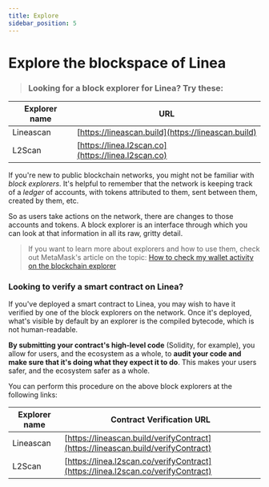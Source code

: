 ```yaml
---
title: Explore
sidebar_position: 5
---
```

# Explore the blockspace of Linea

>
>### Looking for a block explorer for Linea? Try these:
| Explorer name     | URL |
| ----------- | ----------- |
| Lineascan      | [https://lineascan.build](https://lineascan.build)      |
| L2Scan   | [https://linea.l2scan.co](https://linea.l2scan.co)       |
> 
>

If you're new to public blockchain networks, you might not be familiar with _block explorers_. It's helpful to remember that the network is keeping track of a _ledger_ of accounts, with tokens attributed to them, sent between them, created by them, etc. 

So as users take actions on the network, there are changes to those accounts and tokens. A block explorer is an interface through which you can look at that information in all its raw, gritty detail.

>
> If you want to learn more about explorers and how to use them, check out MetaMask's article on the topic: [How to check my wallet activity on the blockchain explorer](https://support.metamask.io/hc/en-us/articles/360057536611-How-to-check-my-wallet-activity-on-the-blockchain-explorer)
> 

### Looking to verify a smart contract on Linea?

If you've deployed a smart contract to Linea, you may wish to have it verified by one of the block explorers on the network. Once it's deployed, what's visible by default by an explorer is the compiled bytecode, which is not human-readable. 

**By submitting your contract's high-level code** (Solidity, for example), you allow for users, and the ecosystem as a whole, to **audit your code and make sure that it's doing what they expect it to do**. This makes your users safer, and the ecosystem safer as a whole.

You can perform this procedure on the above block explorers at the following links:

| Explorer name     | Contract Verification URL |
| ----------- | ----------- |
| Lineascan      | [https://lineascan.build/verifyContract](https://lineascan.build/verifyContract)      |
| L2Scan   | [https://linea.l2scan.co/verifyContract](https://linea.l2scan.co/verifyContract)       |